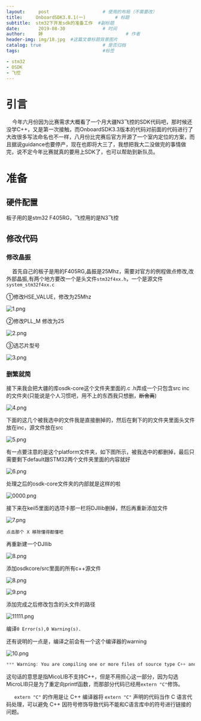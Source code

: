 ```yaml
---
layout:     post   				    # 使用的布局（不需要改）
title:     OnboardSDK3.8.1(一)			# 标题 
subtitle:  stm32下开发sdk的准备工作  #副标题
date:       2019-08-30				# 时间
author:     婷                               # 作者
header-img: img/18.jpg 	#这篇文章标题背景图片
catalog: true 						# 是否归档
tags:								#标签

- stm32
- OSDK
- 飞控
---
```




# 引言

&#160;&#160;&#160;&#160;今年六月份因为比赛需求大概看了一个月大疆N3飞控的SDK代码吧，那时候还没学C++，又是第一次接触，而OnboardSDK3.3版本的代码对前面的代码进行了大改很多写法命名也不一样，八月份比完赛后官方开源了一个室内定位的方案，而且据说guidance也要停产，现在也即将大三了，我想把我大二没做完的事情做完，说不定今年比赛就真的要用上SDK了，也可以帮助到新队员。

# 准备

## 硬件配置

板子用的是stm32 F405RG，飞控用的是N3飞控

## 修改代码

### 修改晶振

&#160;&#160;&#160;&#160;首先自己的板子是用的F405RG,晶振是25Mhz，需要对官方的例程做点修改,改外部晶振,有两个地方要改一个是头文件`stm32f4xx.h`，一个是源文件`system_stm32f4xx.c`

①修改HSE_VALUE，修改为25Mhz

![1.png](https://i.loli.net/2019/08/30/X32C8RB6Uh9JokI.png)

②修改PLL_M  修改为25

![2.png](https://i.loli.net/2019/08/30/gKr4ifQVvq86tPD.png)

③选芯片型号

![3.png](https://i.loli.net/2019/08/30/Ymh58SbADiPtEl3.png)



### 删繁就简

接下来我会把大疆的库osdk-core这个文件夹里面的.c  .h弄成一个只包含src  inc 的文件夹(只能说是个人习惯吧，用不上的东西我只想删，~~断舍离~~)

![4.png](https://i.loli.net/2019/08/30/crGqYbK3mzo9eNg.png)



下面的这几个被我选中的文件我是直接删掉的，然后在剩下的的文件夹里面头文件放在inc，源文件放在src

![5.png](https://i.loli.net/2019/08/30/dLkqSxpVyYhzv5l.png)

有一点要注意的是这个platform文件夹，如下图所示，被我选中的都删掉，最后只需要剩下default跟STM32两个文件夹里面的内容就好

![6.png](https://i.loli.net/2019/08/30/BL8ozvE5jkfR1xQ.png)

处理之后的osdk-core文件夹的内部就是这样的啦

![0000.png](https://i.loli.net/2019/08/30/jl6aqfgDmLVzceK.png)

接下来在keil5里面的选项卡那一栏将DJIlib删掉，然后再重新添加文件

![7.png](https://i.loli.net/2019/08/30/qlOc8aJNiEK2Meu.png)

`点击那个 X 移除懂得都懂吧`

再重新建一个DJIlib

![8.png](https://i.loli.net/2019/08/30/NUXocKq1xeQr8n9.png)

添加osdkcore/src里面的所有c++源文件

![8.png](https://i.loli.net/2019/08/30/NUXocKq1xeQr8n9.png)

![9.png](https://i.loli.net/2019/08/30/zU6y7OZcdBkKXnp.png)



添加完成之后修改包含的头文件的路径

![11111.png](https://i.loli.net/2019/08/30/lkzmaTihJAU18WG.png)



编译`0 Error(s),0 Warning(s).`

还有说明的一点是，编译之前会有一个这个编译器的warning

![10.png](https://i.loli.net/2019/08/30/sMHNZ9vVGcnrQWp.png)



```c
*** Warning: You are compiling one or more files of source type C++ and have selected 'use MicroLIB'. MicroLIB does not support C++!
```

这句话的意思是指MicoLIB不支持C++，但是不用担心这一部分，因为勾选MicroLIB只是为了重定向printf函数，而那部分代码已经用`extern "C"`修饰。

`   extern "C"` 的作用是让 C++ 编译器将 `extern "C"` 声明的代码当作 C 语言代码处理，可以避免 C++ 因符号修饰导致代码不能和C语言库中的符号进行链接的问题。





